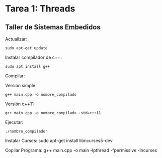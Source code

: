 # Tarea 1: Threads
## Taller de Sistemas Embedidos

Actualizar:
```
sudo apt-get update
``` 

Instalar compilador de c++:
```
sudo apt install g++
``` 

Compilar:

Versión simple
```
g++ main.cpp -o nombre_compilado
``` 

Versión c++11
```
g++ main.cpp -o nombre_compilado -std=c++11
```

Ejecutar:
```
./nombre_compilador
```

Instalar Curses: sudo apt-get install libncurses5-dev

Copilar Programa: g++ main.cpp -o main -lpthread -fpermissive -lncurses



